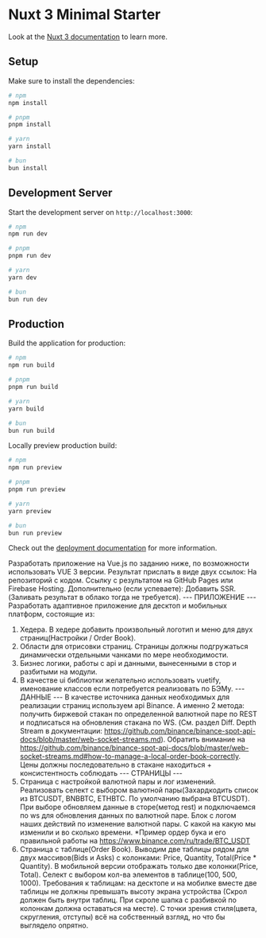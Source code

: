 # Nuxt 3 Minimal Starter

Look at the [Nuxt 3 documentation](https://nuxt.com/docs/getting-started/introduction) to learn more.

## Setup

Make sure to install the dependencies:

```bash
# npm
npm install

# pnpm
pnpm install

# yarn
yarn install

# bun
bun install
```

## Development Server

Start the development server on `http://localhost:3000`:

```bash
# npm
npm run dev

# pnpm
pnpm run dev

# yarn
yarn dev

# bun
bun run dev
```

## Production

Build the application for production:

```bash
# npm
npm run build

# pnpm
pnpm run build

# yarn
yarn build

# bun
bun run build
```

Locally preview production build:

```bash
# npm
npm run preview

# pnpm
pnpm run preview

# yarn
yarn preview

# bun
bun run preview
```

Check out the [deployment documentation](https://nuxt.com/docs/getting-started/deployment) for more information.


Разработать приложение на Vue.js по заданию ниже, по возможности использовать VUE 3 версии.
Результат прислать в виде двух ссылок:
На репозиторий с кодом.
Ссылку c результатом на GitHub Pages или Firebase Hosting.
Дополнительно (если успеваете):
Добавить SSR.(Заливать результат в облако тогда не требуется).
--- ПРИЛОЖЕНИЕ ---
Разработать адаптивное приложение для десктоп и мобильных платформ, состоящие из: 
1) Хедера. В хедере добавить произвольный логотип и меню для двух страниц(Настройки / Order Book).
2) Области для отрисовки страниц. Страницы должны подгружаться динамически отдельными чанками по мере необходимости.
3) Бизнес логики, работы с api и данными, вынесенными в стор и разбитыми на модули.
4) В качестве ui библиотки желательно использовать vuetify, именование классов если потребуется реализовать по БЭМу.
--- ДАННЫЕ ---
В качестве источника данных необходимых для реализации страниц используем api Binance. А именно 2 метода: получить биржевой стакан по определенной валютной паре по REST и подписаться на обновления стакана по WS. (См. раздел Diff. Depth Stream в документации: https://github.com/binance/binance-spot-api-docs/blob/master/web-socket-streams.md). Обратить внимание на
https://github.com/binance/binance-spot-api-docs/blob/master/web-socket-streams.md#how-to-manage-a-local-order-book-correctly.
Цены должны последовательно в стакане находиться + консистентность соблюдать
--- СТРАНИЦЫ ---
1) Страница с настройкой валютной пары и лог изменений.
Реализовать селект с выбором валютной пары(Захардкодить список из BTCUSDT, BNBBTC, ETHBTC. По умолчанию выбрана BTCUSDT). При выборе обновляем данные в сторе(метод rest) и подключаемся по ws для обновления данных по валютной паре.
Блок с логом наших действий по изменение валютной пары. С какой на какую мы изменили и во сколько времени.
*Пример ордер бука и его правильной работы на https://www.binance.com/ru/trade/BTC_USDT
2) Страница с таблице(Order Book).
Выводим две таблицы рядом для двух массивов(Bids и Asks) с колонками: Price, Quantity, Total(Price * Quantity). В мобильной версии отображать только две колонки(Price, Total).
Селект с выбором кол-ва элементов в таблице(100, 500, 1000).
Требования к таблицам: на десктопе и на мобилке вместе две таблицы не должны превышать высоту экрана устройства (Скрол должен быть внутри таблиц. При скроле шапка с разбивкой по колонкам должна оставаться на месте).
С точки зрения стиля(цвета, скругления, отступы) всё на собственный взгляд, но что бы выглядело опрятно.

